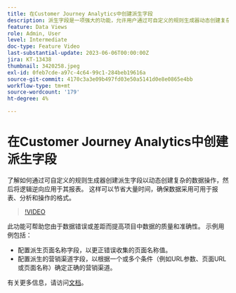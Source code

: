 ```yaml
---
title: 在Customer Journey Analytics中创建派生字段
description: 派生字段是一项强大的功能，允许用户通过可自定义的规则生成器动态创建复杂的数据操作，然后将逻辑逆向应用于其报表，从而节省大量时间确保数据采用可用于报表、分析和操作的格式。
feature: Data Views
role: Admin, User
level: Intermediate
doc-type: Feature Video
last-substantial-update: 2023-06-06T00:00:00Z
jira: KT-13438
thumbnail: 3420258.jpeg
exl-id: 0feb7cde-a97c-4c64-99c1-284beb19616a
source-git-commit: 4170c3a3e09b497fd03e50a5141d0e8e0865e4bb
workflow-type: tm+mt
source-wordcount: '179'
ht-degree: 4%

---
```


# 在Customer Journey Analytics中创建派生字段

了解如何通过可自定义的规则生成器创建派生字段以动态创建复杂的数据操作，然后将逻辑逆向应用于其报表。 这样可以节省大量时间，确保数据采用可用于报表、分析和操作的格式。

>[!VIDEO](https://video.tv.adobe.com/v/3420258/?learn=on)

此功能可帮助您由于数据错误或差距而提高项目中数据的质量和准确性。
示例用例包括：

* 配置派生页面名称字段，以更正错误收集的页面名称值。
* 配置派生的营销渠道字段，以根据一个或多个条件（例如URL参数、页面URL或页面名称）确定正确的营销渠道。

有关更多信息，请访问[文档](https://experienceleague.adobe.com/docs/analytics-platform/using/cja-dataviews/derived-fields.html)。
